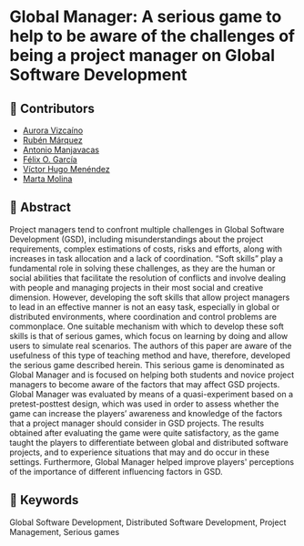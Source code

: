 # Global Manager: A serious game to help to be aware of the challenges of being a project manager on Global Software Development

## 👥 Contributors

* [Aurora Vizcaíno](mailto:aurora.vizcaino@uclm.es)
* [Rubén Márquez](mailto:rmarquez@aqclab.es)
* [Antonio Manjavacas](mailto:manjavacas@ugr.es)
* [Félix O. García](mailto:rmarquez@aqclab.es)
* [Víctor Hugo Menéndez](mailto:mdoming@correo.uady.mx)
* [Marta Molina](mailto:Marta.Molina@uclm.es)

## 📖 Abstract

Project managers tend to confront multiple challenges in Global Software Development (GSD), including misunderstandings about the project requirements, complex estimations of costs, risks and efforts, along with increases in task allocation and a lack of coordination. “Soft skills” play a fundamental role in solving these challenges, as they are the human or social abilities that facilitate the resolution of conflicts and involve dealing with people and managing projects in their most social and creative dimension. However, developing the soft skills that allow project managers to lead in an effective manner is not an easy task, especially in global or distributed environments, where coordination and control problems are commonplace. One suitable mechanism with which to develop these soft skills is that of serious games, which focus on learning by doing and allow users to simulate real scenarios. The authors of this paper are aware of the usefulness of this type of teaching method and have, therefore, developed the serious game described herein. This serious game is denominated as Global Manager and is focused on helping both students and novice project managers to become aware of the factors that may affect GSD projects. Global Manager was evaluated by means of a quasi-experiment based on a pretest-posttest design, which was used in order to assess whether the game can increase the players’ awareness and knowledge of the factors that a project manager should consider in GSD projects. The results obtained after evaluating the game were quite satisfactory, as the game taught the players to differentiate between global and distributed software projects, and to experience situations that may and do occur in these settings. Furthermore, Global Manager helped improve players' perceptions of the importance of different influencing factors in GSD.

## 🔑 Keywords

Global Software Development, Distributed Software Development, Project Management, Serious games
